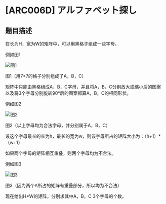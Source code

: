 # [ARC006D] アルファベット探し

## 题目描述

在长为H，宽为W的矩阵中，可以用黑格子组成一些字母。

例如图1

![图1](https://cdn.luogu.com.cn/upload/image_hosting/8yah7syy.png)
图1（用7*7的格子分别组成了A，B，C）

矩阵中只能由黑格组成A，B，C字母，并且将A，B，C分别放大或缩小后的图案以及将3个字母分别旋转90°后的图案都算A，B，C的相同形状。

例如图2

![图2](https://cdn.luogu.com.cn/upload/image_hosting/zb1lce1g.png)

图2（以上字母均为合法字母，并分别属于A，B，C）

设这个字母最长的长为h，最长的宽为w，则该字母所占的矩阵大小为：（h+1）*（w+1）

如果两个字母的矩阵相互重叠，则两个字母均为不合法。

例如图3

![图3](https://cdn.luogu.com.cn/upload/image_hosting/v3hirerx.png)

图3（因为两个A所占的矩阵有重叠部分，所以均为不合法）

现在给出H*W的矩阵，分别求其中A，B，C 3个字母的个数。

